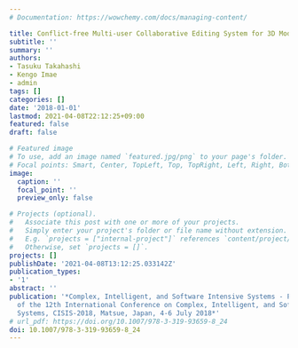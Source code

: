 ```yaml
---
# Documentation: https://wowchemy.com/docs/managing-content/

title: Conflict-free Multi-user Collaborative Editing System for 3D Models
subtitle: ''
summary: ''
authors:
- Tasuku Takahashi
- Kengo Imae
- admin
tags: []
categories: []
date: '2018-01-01'
lastmod: 2021-04-08T22:12:25+09:00
featured: false
draft: false

# Featured image
# To use, add an image named `featured.jpg/png` to your page's folder.
# Focal points: Smart, Center, TopLeft, Top, TopRight, Left, Right, BottomLeft, Bottom, BottomRight.
image:
  caption: ''
  focal_point: ''
  preview_only: false

# Projects (optional).
#   Associate this post with one or more of your projects.
#   Simply enter your project's folder or file name without extension.
#   E.g. `projects = ["internal-project"]` references `content/project/deep-learning/index.md`.
#   Otherwise, set `projects = []`.
projects: []
publishDate: '2021-04-08T13:12:25.033142Z'
publication_types:
- '1'
abstract: ''
publication: '*Complex, Intelligent, and Software Intensive Systems - Proceedings
  of the 12th International Conference on Complex, Intelligent, and Software Intensive
  Systems, CISIS-2018, Matsue, Japan, 4-6 July 2018*'
# url_pdf: https://doi.org/10.1007/978-3-319-93659-8_24
doi: 10.1007/978-3-319-93659-8_24
---
```

